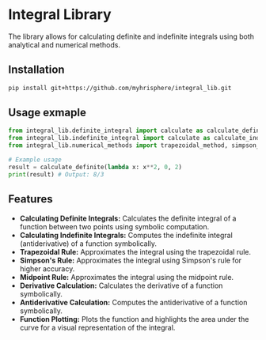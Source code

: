 # Integral Library

The library allows for calculating definite and indefinite integrals using both analytical and numerical methods.

## Installation
```bash
pip install git+https://github.com/myhrisphere/integral_lib.git
````
## Usage exmaple
```python
from integral_lib.definite_integral import calculate as calculate_definite
from integral_lib.indefinite_integral import calculate as calculate_indefinite
from integral_lib.numerical_methods import trapezoidal_method, simpson_method, midpoint_method

# Example usage
result = calculate_definite(lambda x: x**2, 0, 2)
print(result) # Output: 8/3
```

## Features
 - **Calculating Definite Integrals:** Calculates the definite integral of a function between two points using symbolic computation.
 - **Calculating Indefinite Integrals:** Computes the indefinite integral (antiderivative) of a function symbolically.
 - **Trapezoidal Rule:** Approximates the integral using the trapezoidal rule.
 - **Simpson's Rule:** Approximates the integral using Simpson's rule for higher accuracy.
 - **Midpoint Rule:** Approximates the integral using the midpoint rule.
 - **Derivative Calculation:** Calculates the derivative of a function symbolically.
 - **Antiderivative Calculation:** Computes the antiderivative of a function symbolically.
 - **Function Plotting:** Plots the function and highlights the area under the curve for a visual representation of the integral.

